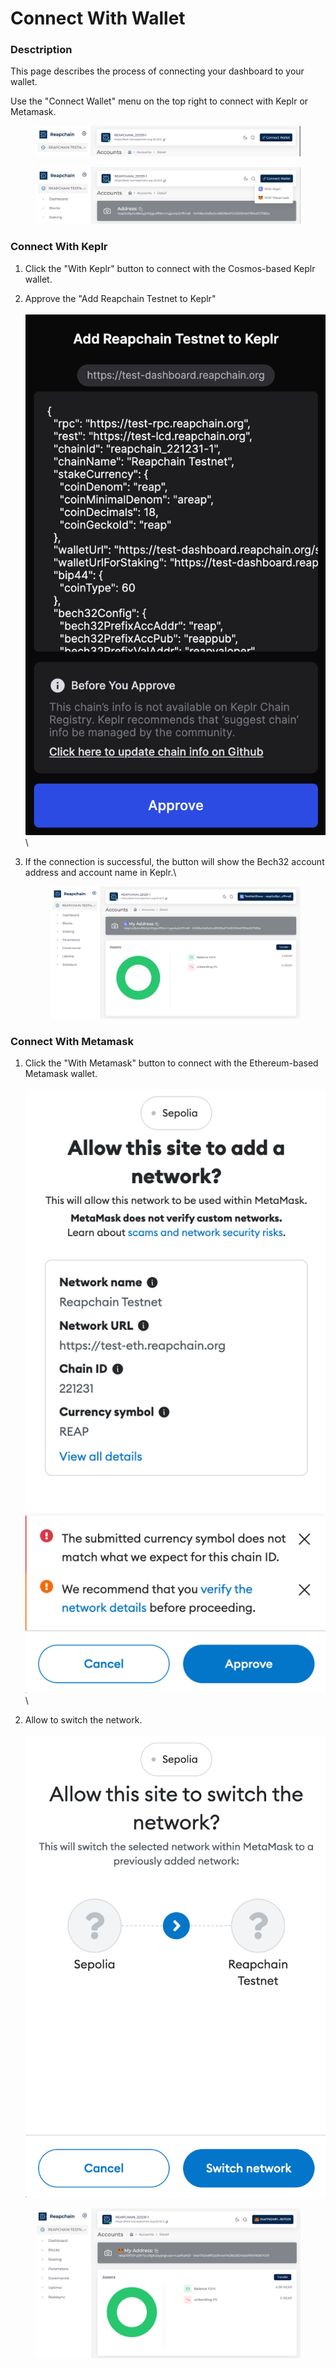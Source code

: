 # Connect With Wallet

### Desctription

This page describes the process of connecting your dashboard to your wallet.



Use the "Connect Wallet" menu on the top right to connect with Keplr or Metamask.

<figure><img src="../../../.gitbook/assets/image (53).png" alt=""><figcaption></figcaption></figure>

<figure><img src="../../../.gitbook/assets/image (54).png" alt=""><figcaption></figcaption></figure>

### Connect With Keplr

1. Click the "With Keplr" button to connect with the Cosmos-based Keplr wallet.
2. Approve the "Add Reapchain Testnet to Keplr"\
   \
   ![](<../../../.gitbook/assets/image (47).png>)\

3.  If the connection is successful, the button will show the Bech32 account address and account name in Keplr.\


    <figure><img src="../../../.gitbook/assets/image (48).png" alt=""><figcaption></figcaption></figure>

### Connect With Metamask

1. Click the "With Metamask" button to connect with the Ethereum-based Metamask wallet.\
   \
   ![](<../../../.gitbook/assets/image (50).png>)\

2. Allow to switch the network.\
   \
   ![](<../../../.gitbook/assets/image (51).png>)

<figure><img src="../../../.gitbook/assets/image (55).png" alt=""><figcaption></figcaption></figure>
